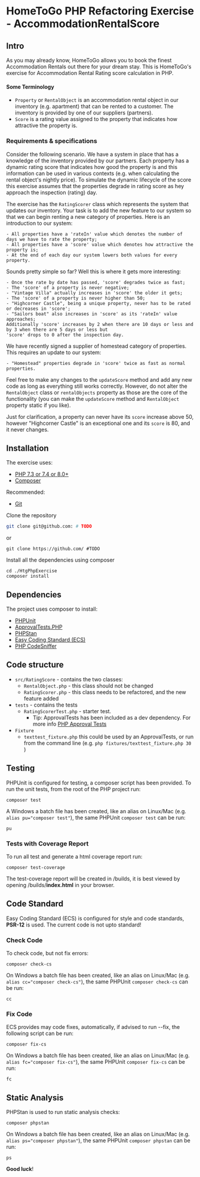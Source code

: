 # HomeToGo PHP Refactoring Exercise - AccommodationRentalScore

## Intro

As you may already know, HomeToGo allows you to book the finest Accommodation Rentals out there for your dream stay.
This is HomeToGo's exercise for Accommodation Rental Rating score calculation in PHP.

#### Some Terminology

- `Property` or `RentalObject` is an accommodation rental object in our inventory (e.g. apartment) that can be rented
to a customer. The inventory is provided by one of our suppliers (partners).
- `Score` is a rating value assigned to the property that indicates how attractive the property is.

### Requirements & specifications

Consider the following scenario. We have a system in place that has a knowledge of the inventory provided by our 
partners. Each property has a dynamic rating score that indicates how good the property is
and this information can be used in various contexts (e.g. when calculating the rental object's nightly price).
To simulate the dynamic lifecycle of the score this exercise assumes that the properties degrade in rating score
as hey approach the inspection (rating) day.

The exercise has the `RatingScorer` class which represents the system that updates our inventory.
Your task is to add the new feature to our system so that
we can begin renting a new category of properties. Here is an introduction to our system:

	- All properties have a 'rateIn' value which denotes the number of days we have to rate the property;
	- All properties have a 'score' value which denotes how attractive the property is;
	- At the end of each day our system lowers both values for every property.

Sounds pretty simple so far? Well this is where it gets more interesting:
	
```
- Once the rate by date has passed, 'score' degrades twice as fast;
- The 'score' of a property is never negative;
- "Vintage Villa" actually increases in 'score' the older it gets;
- The 'score' of a property is never higher than 50;
- "Highcorner Castle", being a unique property, never has to be rated or decreases in 'score';
- "Sailors boat" also increases in 'score' as its 'rateIn' value approaches;
Additionally 'score' increases by 2 when there are 10 days or less and by 3 when there are 5 days or less but
'score' drops to 0 after the inspection day.
```
We have recently signed a supplier of homestead category of properties. This requires an update to our system:

	- "Homestead" properties degrade in 'score' twice as fast as normal properties.

Feel free to make any changes to the `updateScore` method and add any new code as long as everything
still works correctly. However, do not alter the `RentalObject` class or `rentalObjects` property as those are the core
of the functionality (you can make the `updateScore` method and `RentalObject` property static if you like).

Just for clarification, a property can never have its `score` increase above 50, however "Highcorner Castle" is an
exceptional one and its `score` is 80, and it never changes.

## Installation

The exercise uses:

- [PHP 7.3 or 7.4 or 8.0+](https://www.php.net/downloads.php)
- [Composer](https://getcomposer.org)

Recommended:

- [Git](https://git-scm.com/downloads)

Clone the repository

```sh
git clone git@github.com: # TODO
```

or

```shell script
git clone https://github.com/ #TODO
```

Install all the dependencies using composer

```shell script
cd ./HtgPhpExercise
composer install
```

## Dependencies

The project uses composer to install:

- [PHPUnit](https://phpunit.de/)
- [ApprovalTests.PHP](https://github.com/approvals/ApprovalTests.php)
- [PHPStan](https://github.com/phpstan/phpstan)
- [Easy Coding Standard (ECS)](https://github.com/symplify/easy-coding-standard)
- [PHP CodeSniffer](https://github.com/squizlabs/PHP_CodeSniffer/wiki)

## Code structure

- `src/RatingScore` - contains the two classes:
    - `RentalObject.php` - this class should not be changed
    - `RatingScorer.php` - this class needs to be refactored, and the new feature added
- `tests` - contains the tests
    - `RatingScorerTest.php` - starter test.
        - Tip: ApprovalTests has been included as a dev dependency. For more info [PHP Approval Tests](https://github.com/approvals/ApprovalTests.php)
- `Fixture`
    - `texttest_fixture.php` this could be used by an ApprovalTests, or run from the command line (e.g. `php fixtures/texttest_fixture.php 30` )

## Testing

PHPUnit is configured for testing, a composer script has been provided. To run the unit tests, from the root of the PHP
project run:

```shell script
composer test
```

A Windows a batch file has been created, like an alias on Linux/Mac (e.g. `alias pu="composer test"`), the same
PHPUnit `composer test` can be run:

```shell script
pu
```

### Tests with Coverage Report

To run all test and generate a html coverage report run:

```shell script
composer test-coverage
```

The test-coverage report will be created in /builds, it is best viewed by opening /builds/**index.html** in your
browser.

## Code Standard

Easy Coding Standard (ECS) is configured for style and code standards, **PSR-12** is used. The current code is not upto
standard!

### Check Code

To check code, but not fix errors:

```shell script
composer check-cs
``` 

On Windows a batch file has been created, like an alias on Linux/Mac (e.g. `alias cc="composer check-cs"`), the same
PHPUnit `composer check-cs` can be run:

```shell script
cc
```

### Fix Code

ECS provides may code fixes, automatically, if advised to run --fix, the following script can be run:

```shell script
composer fix-cs
```

On Windows a batch file has been created, like an alias on Linux/Mac (e.g. `alias fc="composer fix-cs"`), the same
PHPUnit `composer fix-cs` can be run:

```shell script
fc
```

## Static Analysis

PHPStan is used to run static analysis checks:

```shell script
composer phpstan
```

On Windows a batch file has been created, like an alias on Linux/Mac (e.g. `alias ps="composer phpstan"`), the same
PHPUnit `composer phpstan` can be run:

```shell script
ps
```

**Good luck**!
